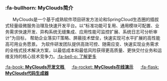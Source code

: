 ### :fa-bullhorn: MyClouds简介
&nbsp;&nbsp;&nbsp;&nbsp;&nbsp;&nbsp;MyClouds是一个基于成熟软件项目研发方法论和SpringCloud生态圈的插拔式轻量级微服务治理及快速开发平台。以“标准功能可复用、通用模块可配置、业务需求快速开发、异构系统无缝集成、应用性能可监控扩展、系统日志可分析审计”为目标， 帮助企业落实IT策略、屏蔽技术壁垒，快速实现可水平扩展的高性能高可用业务愿景。 为软件研发团队提供高效可控、随需应变、快速实现业务需求的全栈式技术解决方案，以最低成本和最低风险获得更高质量、更快交付业务和运维支持的核心技术竞争力。[:fa-bell-o: 了解更多](https://gitee.com/osworks/MyClouds/wikis/pages)

[:fa-book: **MyClouds开发文档** ](https://gitee.com/osworks/MyClouds/wikis/pages) &nbsp;&nbsp;&nbsp;&nbsp; [:fa-rocket: **MyClouds在线演示**](http://118.126.108.44) &nbsp;&nbsp;&nbsp;&nbsp; [ :fa-flask: **MyClouds代码生成器**](https://gitee.com/osworks/Myclouds-Builder)
